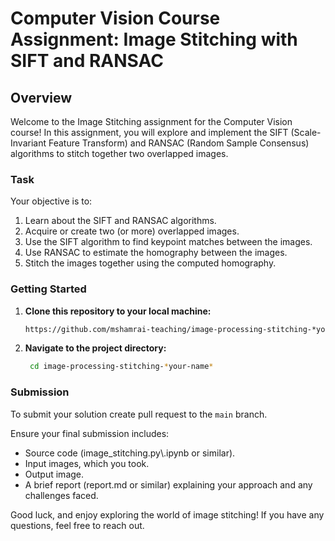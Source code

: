 # Computer Vision Course Assignment: Image Stitching with SIFT and RANSAC

## Overview

Welcome to the Image Stitching assignment for the Computer Vision course! In this assignment, you will explore and implement the SIFT (Scale-Invariant Feature Transform) and RANSAC (Random Sample Consensus) algorithms to stitch together two overlapped images.

### Task

Your objective is to:

1. Learn about the SIFT and RANSAC algorithms.
2. Acquire or create two (or more) overlapped images.
3. Use the SIFT algorithm to find keypoint matches between the images.
4. Use RANSAC to estimate the homography between the images.
5. Stitch the images together using the computed homography.

### Getting Started

1. **Clone this repository to your local machine:**

   ```bash
   https://github.com/mshamrai-teaching/image-processing-stitching-*your-name*
   ```
2. **Navigate to the project directory:**
    ```bash
     cd image-processing-stitching-*your-name*
    ```

### Submission
To submit your solution create pull request to the `main` branch.  

Ensure your final submission includes:
* Source code (image_stitching.py\\.ipynb or similar).
* Input images, which you took.
* Output image.
* A brief report (report.md or similar) explaining your approach and any challenges faced.


Good luck, and enjoy exploring the world of image stitching! If you have any questions, feel free to reach out.

